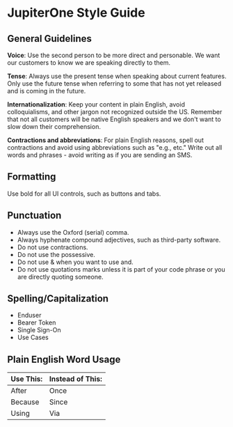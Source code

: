 # JupiterOne Style Guide

 

## General Guidelines

**Voice**: Use the second person to be more direct and personable. We want our customers to know we are speaking directly to them.

**Tense**: Always use the present tense when speaking about current features. Only use the future tense when referring to some that has not yet released and is coming in the future. 

**Internationalization**: Keep your content in plain English, avoid colloquialisms, and other jargon not recognized outside the US. Remember that not all customers will be native English speakers and we don't want to slow down their comprehension. 

**Contractions and abbreviations**: For plain English reasons, spell out contractions and avoid using abbreviations such as "e.g., etc." Write out all words and phrases - avoid writing as if you are sending an SMS. 



## Formatting

Use bold for all UI controls, such as buttons and tabs.

## Punctuation

- Always use the Oxford (serial) comma. 
- Always hyphenate compound adjectives, such as third-party software.
- Do not use contractions.
- Do not use the possessive.
- Do not use & when you want to use and.
- Do not use quotations marks unless it is part of your code phrase or you are directly quoting someone.

## Spelling/Capitalization

- Enduser
- Bearer Token
- Single Sign-On
- Use Cases

## Plain English Word Usage

| Use This: | Instead of This: |
| --------- | ---------------- |
| After     | Once             |
| Because   | Since            |
| Using     | Via              |

